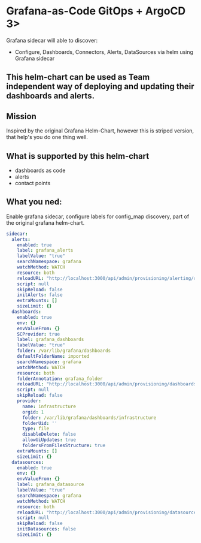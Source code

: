 # Grafana-as-Code GitOps + ArgoCD 3>

Grafana sidecar will able to discover:
* Configure, Dashboards, Connectors, Alerts, DataSources via helm using Grafana sidecar

## This helm-chart can be used as Team independent way of deploying and updating their dashboards and alerts.

## Mission

Inspired by the original Grafana Helm-Chart, however this is striped version, that help's you do one thing well.

## What is supported by this helm-chart

* dashboards as code
* alerts
* contact points

## What you ned:

Enable grafana sidecar, configure labels for config_map discovery, part of the original grafana helm-chart.

```yaml
sidecar:
  alerts:
    enabled: true
    label: grafana_alerts
    labelValue: "true"
    searchNamespace: grafana
    watchMethod: WATCH
    resource: both
    reloadURL: "http://localhost:3000/api/admin/provisioning/alerting/reload"
    script: null
    skipReload: false
    initAlerts: false
    extraMounts: []
    sizeLimit: {}
  dashboards:
    enabled: true
    env: {}
    envValueFrom: {}
    SCProvider: true
    label: grafana_dashboards
    labelValue: "true"
    folder: /var/lib/grafana/dashboards
    defaultFolderName: imported
    searchNamespace: grafana
    watchMethod: WATCH
    resource: both
    folderAnnotation: grafana_folder
    reloadURL: "http://localhost:3000/api/admin/provisioning/dashboards/reload"
    script: null
    skipReload: false
    provider:
      name: infrastructure
      orgid: 1
      folder: /var/lib/grafana/dashboards/infrastructure
      folderUid: ''
      type: file
      disableDelete: false
      allowUiUpdates: true
      foldersFromFilesStructure: true
    extraMounts: []
    sizeLimit: {}
  datasources:
    enabled: true
    env: {}
    envValueFrom: {}
    label: grafana_datasource
    labelValue: "true"
    searchNamespace: grafana
    watchMethod: WATCH
    resource: both
    reloadURL: "http://localhost:3000/api/admin/provisioning/datasources/reload"
    script: null
    skipReload: false
    initDatasources: false
    sizeLimit: {}
```

